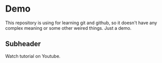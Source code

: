 # Demo
This repository is using for learning git and github, so it doesn't have any complex meaning or some other weired things. Just a demo.

## Subheader

Watch tutorial on Youtube.
